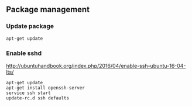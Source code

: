 ## Package management
### Update package
```
apt-get update
```

### Enable sshd
http://ubuntuhandbook.org/index.php/2016/04/enable-ssh-ubuntu-16-04-lts/
```
apt-get update
apt-get install openssh-server
service ssh start
update-rc.d ssh defaults
```

